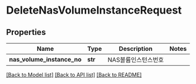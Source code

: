 # DeleteNasVolumeInstanceRequest

## Properties
Name | Type | Description | Notes
------------ | ------------- | ------------- | -------------
**nas_volume_instance_no** | **str** | NAS볼륨인스턴스번호 | 

[[Back to Model list]](../README.md#documentation-for-models) [[Back to API list]](../README.md#documentation-for-api-endpoints) [[Back to README]](../README.md)


